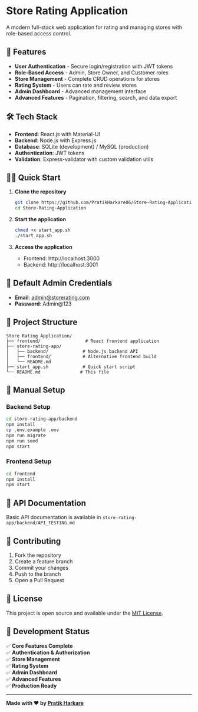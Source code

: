 # Store Rating Application

A modern full-stack web application for rating and managing stores with role-based access control.

## 🚀 Features

- **User Authentication** - Secure login/registration with JWT tokens
- **Role-Based Access** - Admin, Store Owner, and Customer roles
- **Store Management** - Complete CRUD operations for stores
- **Rating System** - Users can rate and review stores
- **Admin Dashboard** - Advanced management interface
- **Advanced Features** - Pagination, filtering, search, and data export

## 🛠️ Tech Stack

- **Frontend**: React.js with Material-UI
- **Backend**: Node.js with Express.js
- **Database**: SQLite (development) / MySQL (production)
- **Authentication**: JWT tokens
- **Validation**: Express-validator with custom validation utils

## 🏃‍♂️ Quick Start

1. **Clone the repository**
   ```bash
   git clone https://github.com/PratikHarkare06/Store-Rating-Application.git
   cd Store-Rating-Application
   ```

2. **Start the application**
   ```bash
   chmod +x start_app.sh
   ./start_app.sh
   ```

3. **Access the application**
   - Frontend: http://localhost:3000
   - Backend: http://localhost:3001

## 🔐 Default Admin Credentials

- **Email**: admin@storerating.com
- **Password**: Admin@123

## 📁 Project Structure

```
Store Rating Application/
├── frontend/                 # React frontend application
├── store-rating-app/
│   ├── backend/             # Node.js backend API
│   ├── frontend/            # Alternative frontend build
│   └── README.md
├── start_app.sh             # Quick start script
└── README.md               # This file
```

## 🔧 Manual Setup

### Backend Setup
```bash
cd store-rating-app/backend
npm install
cp .env.example .env
npm run migrate
npm run seed
npm start
```

### Frontend Setup
```bash
cd frontend
npm install
npm start
```

## 📝 API Documentation

Basic API documentation is available in `store-rating-app/backend/API_TESTING.md`

## 🤝 Contributing

1. Fork the repository
2. Create a feature branch
3. Commit your changes
4. Push to the branch
5. Open a Pull Request

## 📄 License

This project is open source and available under the [MIT License](LICENSE).

## 🎯 Development Status

✅ **Core Features Complete**  
✅ **Authentication & Authorization**  
✅ **Store Management**  
✅ **Rating System**  
✅ **Admin Dashboard**  
✅ **Advanced Features**  
✅ **Production Ready**  

---

**Made with ❤️ by [Pratik Harkare](https://github.com/PratikHarkare06)**
